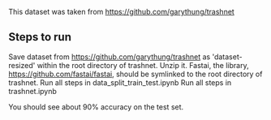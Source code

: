 This dataset was taken from https://github.com/garythung/trashnet 


## Steps to run 
Save dataset from https://github.com/garythung/trashnet  as 'dataset-resized' within the root directory of trashnet. 
Unzip it. 
Fastai, the library, https://github.com/fastai/fastai, should be symlinked to the root directory of trashnet. 
Run all steps in data_split_train_test.ipynb
Run all steps in trashnet.ipynb 

You should see about 90% accuracy on the test set. 

